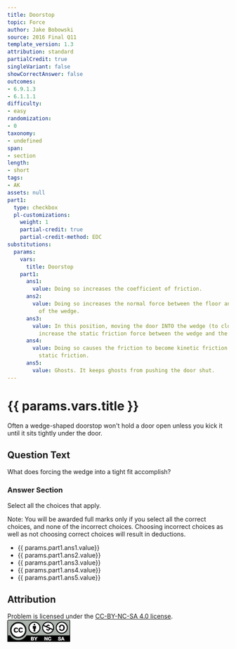 ```yaml
---
title: Doorstop
topic: Force
author: Jake Bobowski
source: 2016 Final Q11
template_version: 1.3
attribution: standard
partialCredit: true
singleVariant: false
showCorrectAnswer: false
outcomes:
- 6.9.1.3
- 6.1.1.1
difficulty:
- easy
randomization:
- 0
taxonomy:
- undefined
span:
- section
length:
- short
tags:
- AK
assets: null
part1:
  type: checkbox
  pl-customizations:
    weight: 1
    partial-credit: true
    partial-credit-method: EDC
substitutions:
  params:
    vars:
      title: Doorstop
    part1:
      ans1:
        value: Doing so increases the coefficient of friction.
      ans2:
        value: Doing so increases the normal force between the floor and the bottom
          of the wedge.
      ans3:
        value: In this position, moving the door INTO the wedge (to close it) will
          increase the static friction force between the wedge and the floor.
      ans4:
        value: Doing so causes the friction to become kinetic friction instead of
          static friction.
      ans5:
        value: Ghosts. It keeps ghosts from pushing the door shut.
---
```

# {{ params.vars.title }}
Often a wedge-shaped doorstop won't hold a door open unless you kick it until it sits tightly under the door.

## Question Text

What does forcing the wedge into a tight fit accomplish?

### Answer Section

Select all the choices that apply.

Note: You will be awarded full marks only if you select all the correct choices, and none of the incorrect choices. Choosing incorrect choices as well as not choosing correct choices will result in deductions.

- {{ params.part1.ans1.value}}
- {{ params.part1.ans2.value}}
- {{ params.part1.ans3.value}}
- {{ params.part1.ans4.value}}
- {{ params.part1.ans5.value}}

## Attribution

Problem is licensed under the [CC-BY-NC-SA 4.0 license](https://creativecommons.org/licenses/by-nc-sa/4.0/).<br> ![The Creative Commons 4.0 license requiring attribution-BY, non-commercial-NC, and share-alike-SA license.](https://raw.githubusercontent.com/firasm/bits/master/by-nc-sa.png)